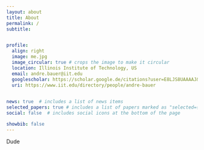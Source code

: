 ```yaml
---
layout: about
title: About
permalink: /
subtitle: 


profile:
  align: right
  image: me.jpg
  image_circular: true # crops the image to make it circular
  location: Illinois Institute of Technology, US
  email: andre.bauer@iit.edu
  googlescholar: https://scholar.google.de/citations?user=E8LJS8UAAAAJ&hl
  uri: https://www.iit.edu/directory/people/andre-bauer
  

news: true  # includes a list of news items
selected_papers: true # includes a list of papers marked as "selected={true}"
social: false  # includes social icons at the bottom of the page

showbib: false
---
```


Dude
